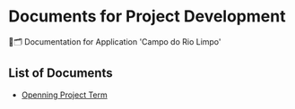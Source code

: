 # Documents for Project Development
📃🗂 Documentation for Application 'Campo do Rio Limpo'

## List of Documents
- [Openning Project Term](https://github.com/software-engineering-utfpr/documentation/blob/master/Openning%20Project%20Term.md)
